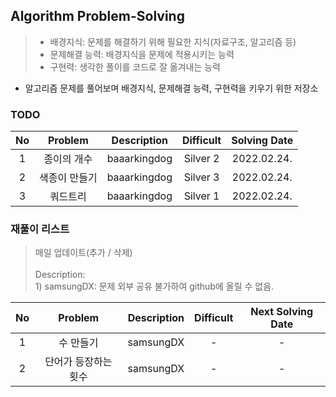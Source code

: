 ## Algorithm Problem-Solving
>- 배경지식: 문제를 해결하기 위해 필요한 지식(자료구조, 알고리즘 등)
>- 문제해결 능력: 배경지식을 문제에 적용시키는 능력
>- 구현력: 생각한 풀이를 코드로 잘 옮겨내는 능력

- 알고리즘 문제를 풀어보며 배경지식, 문제해결 능력, 구현력을 키우기 위한 저장소

### TODO
| No | Problem | Description | Difficult | Solving Date |
|:------:|:---------:|:---------:|:-----------:|:-----------:|
| 1 | 종이의 개수 | baaarkingdog | Silver 2 | 2022.02.24. |
| 2 | 색종이 만들기 | baaarkingdog | Silver 3 | 2022.02.24. |
| 3 | 쿼드트리 | baaarkingdog | Silver 1 | 2022.02.24. |

### 재풀이 리스트
>매일 업데이트(추가 / 삭제)
><br>
><br>Description: 
> <br>1) samsungDX: 문제 외부 공유 불가하여 github에 올릴 수 없음.

| No | Problem | Description | Difficult | Next Solving Date |
|:------:|:---------:|:---------:|:-----------:|:-----------:|
| 1 | 수 만들기 | samsungDX | - | - |
| 2 | 단어가 등장하는 횟수 | samsungDX | - | - |
